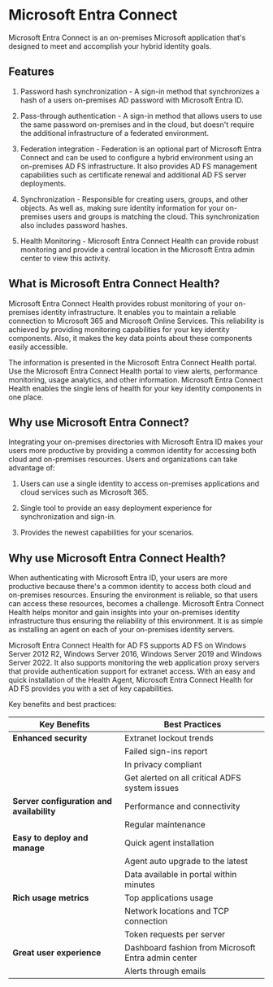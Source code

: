 # Microsoft Entra Connect

Microsoft Entra Connect is an on-premises Microsoft application that's designed to meet and accomplish your hybrid identity goals.

## Features

1) Password hash synchronization - A sign-in method that synchronizes a hash of a users on-premises AD password with Microsoft Entra ID.

2) Pass-through authentication - A sign-in method that allows users to use the same password on-premises and in the cloud, but doesn't require the additional infrastructure of a federated environment.

3) Federation integration - Federation is an optional part of Microsoft Entra Connect and can be used to configure a hybrid environment using an on-premises AD FS infrastructure. It also provides AD FS management capabilities such as certificate renewal and additional AD FS server deployments.

4) Synchronization - Responsible for creating users, groups, and other objects. As well as, making sure identity information for your on-premises users and groups is matching the cloud. This synchronization also includes password hashes.

5) Health Monitoring - Microsoft Entra Connect Health can provide robust monitoring and provide a central location in the Microsoft Entra admin center to view this activity.

## What is Microsoft Entra Connect Health?

Microsoft Entra Connect Health provides robust monitoring of your on-premises identity infrastructure. It enables you to maintain a reliable connection to Microsoft 365 and Microsoft Online Services. This reliability is achieved by providing monitoring capabilities for your key identity components. Also, it makes the key data points about these components easily accessible.

The information is presented in the Microsoft Entra Connect Health portal. Use the Microsoft Entra Connect Health portal to view alerts, performance monitoring, usage analytics, and other information. Microsoft Entra Connect Health enables the single lens of health for your key identity components in one place.

## Why use Microsoft Entra Connect?

Integrating your on-premises directories with Microsoft Entra ID makes your users more productive by providing a common identity for accessing both cloud and on-premises resources. Users and organizations can take advantage of:

1) Users can use a single identity to access on-premises applications and cloud services such as Microsoft 365.

2) Single tool to provide an easy deployment experience for synchronization and sign-in.

3) Provides the newest capabilities for your scenarios.

## Why use Microsoft Entra Connect Health?

When authenticating with Microsoft Entra ID, your users are more productive because there's a common identity to access both cloud and on-premises resources. Ensuring the environment is reliable, so that users can access these resources, becomes a challenge. Microsoft Entra Connect Health helps monitor and gain insights into your on-premises identity infrastructure thus ensuring the reliability of this environment. It is as simple as installing an agent on each of your on-premises identity servers.

Microsoft Entra Connect Health for AD FS supports AD FS on Windows Server 2012 R2, Windows Server 2016, Windows Server 2019 and Windows Server 2022. It also supports monitoring the web application proxy servers that provide authentication support for extranet access. With an easy and quick installation of the Health Agent, Microsoft Entra Connect Health for AD FS provides you with a set of key capabilities.

Key benefits and best practices:

| Key Benefits            | Best Practices                           |
|-------------------------|------------------------------------------|
| **Enhanced security**   | Extranet lockout trends                 |
|                         | Failed sign-ins report                  |
|                         | In privacy compliant                    |
|                         | Get alerted on all critical ADFS system issues |
| **Server configuration and availability** | Performance and connectivity |
|                         | Regular maintenance                     |
| **Easy to deploy and manage** | Quick agent installation         |
|                         | Agent auto upgrade to the latest       |
|                         | Data available in portal within minutes |
| **Rich usage metrics**  | Top applications usage                  |
|                         | Network locations and TCP connection    |
|                         | Token requests per server               |
| **Great user experience** | Dashboard fashion from Microsoft Entra admin center |
|                         | Alerts through emails                   |
